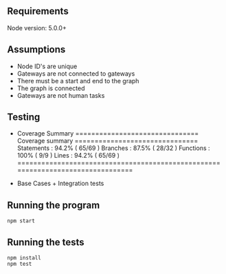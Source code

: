 ## Requirements 
Node version: 5.0.0+

## Assumptions
- Node ID's are unique
- Gateways are not connected to gateways
- There must be a start and end to the graph
- The graph is connected
- Gateways are not human tasks

## Testing
- Coverage Summary
=============================== Coverage summary ===============================
Statements   : 94.2% ( 65/69 )
Branches     : 87.5% ( 28/32 )
Functions    : 100% ( 9/9 )
Lines        : 94.2% ( 65/69 )
================================================================================

- Base Cases + Integration tests

## Running the program
```
npm start
```

## Running the tests
```
npm install
npm test
```